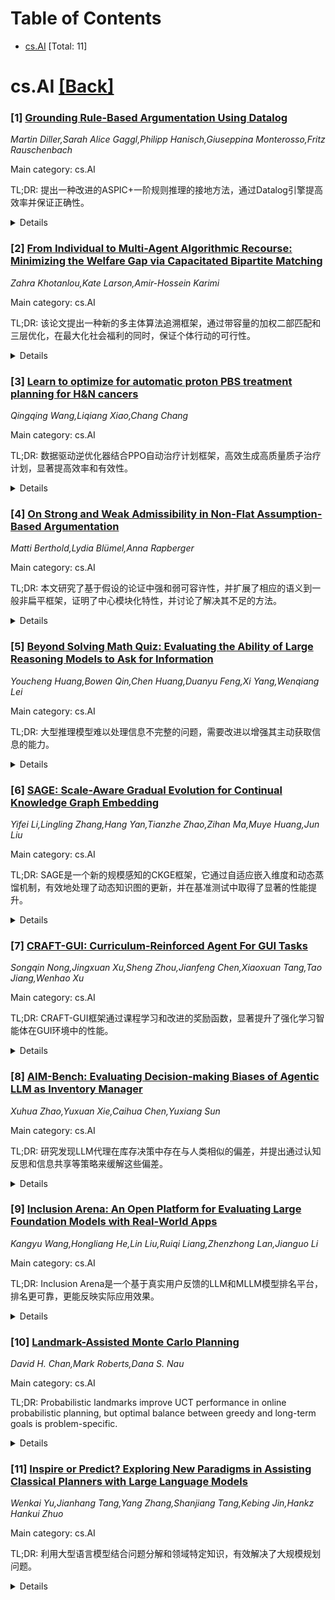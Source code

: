 <div id=toc></div>

# Table of Contents

- [cs.AI](#cs.AI) [Total: 11]


<div id='cs.AI'></div>

# cs.AI [[Back]](#toc)

### [1] [Grounding Rule-Based Argumentation Using Datalog](https://arxiv.org/abs/2508.10976)
*Martin Diller,Sarah Alice Gaggl,Philipp Hanisch,Giuseppina Monterosso,Fritz Rauschenbach*

Main category: cs.AI

TL;DR: 提出一种改进的ASPIC+一阶规则推理的接地方法，通过Datalog引擎提高效率并保证正确性。


<details>
  <summary>Details</summary>
Motivation: 现有的大多数基于规则的论证推理方法仅支持命题规则，而对一阶规则的推理需要预先进行接地，这可能导致输入理论规模呈指数级增长。

Method: 将一阶ASPIC+实例转换为Datalog程序，并查询Datalog引擎以获得用于对规则和反例进行接地的基本替换。此外，还提出了特定于ASPIC+形式的简化方法，以避免对推理过程没有影响的规则进行接地。

Result: 对原型实现进行了实证评估，以展示其可扩展性。

Conclusion: 提出了一种智能接地程序，该程序在保持推理过程正确性的同时，保持接地规模的可管理性。

Abstract: ASPIC+ is one of the main general frameworks for rule-based argumentation for
AI. Although first-order rules are commonly used in ASPIC+ examples, most
existing approaches to reason over rule-based argumentation only support
propositional rules. To enable reasoning over first-order instances, a
preliminary grounding step is required. As groundings can lead to an
exponential increase in the size of the input theories, intelligent procedures
are needed. However, there is a lack of dedicated solutions for ASPIC+.
Therefore, we propose an intelligent grounding procedure that keeps the size of
the grounding manageable while preserving the correctness of the reasoning
process. To this end, we translate the first-order ASPIC+ instance into a
Datalog program and query a Datalog engine to obtain ground substitutions to
perform the grounding of rules and contraries. Additionally, we propose
simplifications specific to the ASPIC+ formalism to avoid grounding of rules
that have no influence on the reasoning process. Finally, we performed an
empirical evaluation of a prototypical implementation to show scalability.

</details>


### [2] [From Individual to Multi-Agent Algorithmic Recourse: Minimizing the Welfare Gap via Capacitated Bipartite Matching](https://arxiv.org/abs/2508.11070)
*Zahra Khotanlou,Kate Larson,Amir-Hossein Karimi*

Main category: cs.AI

TL;DR: 该论文提出一种新的多主体算法追溯框架，通过带容量的加权二部匹配和三层优化，在最大化社会福利的同时，保证个体行动的可行性。


<details>
  <summary>Details</summary>
Motivation: 现有的算法追溯研究主要集中在单一寻求者和单一模型的场景，忽略了现实世界中多个个体相互作用和竞争有限资源的本质。

Method: 该论文提出一个三层优化框架：(1) 基本带容量匹配；(2) 最优容量再分配以最小化福利差距；(3) 成本感知优化，在福利最大化和容量调整成本之间取得平衡。

Result: 该框架能够实现多对多算法追溯，以最小的系统设置修改实现接近最优的福利。

Conclusion: 该论文提出了一种多主体算法追溯框架，用于解决现实世界中多个寻求者和提供者之间相互作用的算法追溯问题，该框架将这种多对多交互建模为一个带容量的加权二部匹配问题，并通过三层优化框架实现接近最优的社会福利，同时最大限度地减少系统设置的修改。

Abstract: Decision makers are increasingly relying on machine learning in sensitive
situations. In such settings, algorithmic recourse aims to provide individuals
with actionable and minimally costly steps to reverse unfavorable AI-driven
decisions. While existing research predominantly focuses on single-individual
(i.e., seeker) and single-model (i.e., provider) scenarios, real-world
applications often involve multiple interacting stakeholders. Optimizing
outcomes for seekers under an individual welfare approach overlooks the
inherently multi-agent nature of real-world systems, where individuals interact
and compete for limited resources. To address this, we introduce a novel
framework for multi-agent algorithmic recourse that accounts for multiple
recourse seekers and recourse providers. We model this many-to-many interaction
as a capacitated weighted bipartite matching problem, where matches are guided
by both recourse cost and provider capacity. Edge weights, reflecting recourse
costs, are optimized for social welfare while quantifying the welfare gap
between individual welfare and this collectively feasible outcome. We propose a
three-layer optimization framework: (1) basic capacitated matching, (2) optimal
capacity redistribution to minimize the welfare gap, and (3) cost-aware
optimization balancing welfare maximization with capacity adjustment costs.
Experimental validation on synthetic and real-world datasets demonstrates that
our framework enables the many-to-many algorithmic recourse to achieve
near-optimal welfare with minimum modification in system settings. This work
extends algorithmic recourse from individual recommendations to system-level
design, providing a tractable path toward higher social welfare while
maintaining individual actionability.

</details>


### [3] [Learn to optimize for automatic proton PBS treatment planning for H&N cancers](https://arxiv.org/abs/2508.11085)
*Qingqing Wang,Liqiang Xiao,Chang Chang*

Main category: cs.AI

TL;DR: 数据驱动逆优化器结合PPO自动治疗计划框架，高效生成高质量质子治疗计划，显著提高效率和有效性。


<details>
  <summary>Details</summary>
Motivation: 现有的质子治疗计划需要大量的人工干预和计算，该研究旨在通过数据驱动的方法自动化和优化这一过程。

Method: 该研究采用基于Transformer的L2O方法作为逆优化器，并结合PPO算法进行自动参数调整，利用长文本处理技术解决现有L2O方法的可扩展性问题。

Result: 与L-BFGSB相比，该研究提出的L2O逆优化器将有效性提高了22.97%，效率提高了36.41%。在与基于PPO的虚拟规划器结合使用时，该框架生成的计划平均耗时2.55小时，并且在器官危及结构保护和靶区覆盖率方面优于或与人工生成的计划相当。

Conclusion: 该研究提出了一种数据驱动逆优化器并将其集成到基于PPO的自动治疗计划框架中，以在临床可接受的计划时间内自动生成高质量的质子治疗计划，在效率和有效性方面均优于现有方法，生成的计划与人工计划相比，具有更好或相当的器官危及结构保护和更好的靶区覆盖率。

Abstract: Proton PBS treatment planning for H&N cancers involves numerous conflicting
objectives, requiring significant effort from human planners to balance and
satisfy multiple clinical goals during planning. To achieve this,
experience-demanding objective parameter adjustment and computationally
expensive inverse optimization are performed iteratively. Extensive efforts
have been made to automatically adjust objective parameters, but the most
time-consuming component, i.e., inverse optimization, still relies heavily on
theory-driven approaches. We propose a data-driven inverse optimizer and
integrate it into a PPO-based automatic treatment planning framework to
automatically generate high-quality plans within a clinical acceptable planning
time. The inverse optimizer is a L2O method that predicts update steps by
learning from the task-specific data distribution. For the first time, we
integrate techniques designed for long-context processing, originally developed
for LLMs, into a Transformer-based L2O framework to address the scalability
issue of existing L2O methods. The PPO framework functions as an outer-loop
virtual planner, autonomously adjusting objective parameters through a policy
network, and the dose predictor is used to initialize objective parameters. The
inner-loop L2O inverse optimizer computes machine-deliverable MU values based
on objectives refined by the PPO policy network. 97 patients are collected in
this study, and compared with L-BFGSB, our L2O-based inverse optimizer improves
the effectiveness and efficiency by 22.97% and 36.41%, respectively. In
conjunction with the PPO-based learned virtual planner, plans generated by our
framework within an average of 2.55 hours show improved or comparable OAR
sparing with superior target coverage for patients with different prescription
dose levels, number of target volumes, beam angles, etc., compared with
human-generated plans.

</details>


### [4] [On Strong and Weak Admissibility in Non-Flat Assumption-Based Argumentation](https://arxiv.org/abs/2508.11182)
*Matti Berthold,Lydia Blümel,Anna Rapberger*

Main category: cs.AI

TL;DR: 本文研究了基于假设的论证中强和弱可容许性，并扩展了相应的语义到一般非扁平框架，证明了中心模块化特性，并讨论了解决其不足的方法。


<details>
  <summary>Details</summary>
Motivation: 标准可容许性概念的局限性，以及对强和弱可容许性的研究不足。

Method: 使用抽象双极集论证框架(BSAFs)作为形式化手段，研究了强和弱可容许性，并扩展了弱可容许性在扁平ABA片段中的研究到非扁平情况。

Result: 证明了在经典、强和弱可容许性下，中心模块化特性得以保持。强和弱可容许语义在非扁平ABA中也存在一些不足，并讨论了解决这些不足的方法。

Conclusion: 本文扩展了基于假设的论证(ABA)中可容许性概念的研究，研究了强和弱可容许性两种重要的替代方案，并引入了相应的首选、完整和接地语义，用于一般的非扁平ABA。

Abstract: In this work, we broaden the investigation of admissibility notions in the
context of assumption-based argumentation (ABA). More specifically, we study
two prominent alternatives to the standard notion of admissibility from
abstract argumentation, namely strong and weak admissibility, and introduce the
respective preferred, complete and grounded semantics for general (sometimes
called non-flat) ABA. To do so, we use abstract bipolar set-based argumentation
frameworks (BSAFs) as formal playground since they concisely capture the
relations between assumptions and are expressive enough to represent general
non-flat ABA frameworks, as recently shown. While weak admissibility has been
recently investigated for a restricted fragment of ABA in which assumptions
cannot be derived (flat ABA), strong admissibility has not been investigated
for ABA so far. We introduce strong admissibility for ABA and investigate
desirable properties. We furthermore extend the recent investigations of weak
admissibility in the flat ABA fragment to the non-flat case. We show that the
central modularization property is maintained under classical, strong, and weak
admissibility. We also show that strong and weakly admissible semantics in
non-flat ABA share some of the shortcomings of standard admissible semantics
and discuss ways to address these.

</details>


### [5] [Beyond Solving Math Quiz: Evaluating the Ability of Large Reasoning Models to Ask for Information](https://arxiv.org/abs/2508.11252)
*Youcheng Huang,Bowen Qin,Chen Huang,Duanyu Feng,Xi Yang,Wenqiang Lei*

Main category: cs.AI

TL;DR: 大型推理模型难以处理信息不完整的问题，需要改进以增强其主动获取信息的能力。


<details>
  <summary>Details</summary>
Motivation: 现有评估方法忽略了智能体主动索要信息的能力，本文旨在弥补这一差距。

Method: 构建了一个包含两种不完整问题类型的新数据集，系统性地评估了LRM在主动索要信息方面的能力，并揭示了LRM的过度思考和幻觉行为。

Result: LRM难以主动索要信息，存在过度思考和幻觉问题，监督微调在学习此能力方面也存在挑战。

Conclusion: 大型推理模型(LRM)在解决数学问题方面表现出色，但现有基准测试仅限于定义明确的问题，这存在缺陷。真正的智能体不仅要解决问题，还要在信息不足时主动索要信息。

Abstract: Large Reasoning Models (LRMs) have demonstrated remarkable problem-solving
abilities in mathematics, as evaluated by existing benchmarks exclusively on
well-defined problems. However, such evaluation setup constitutes a critical
gap, since a genuine intelligent agent should not only solve problems (as a
math quiz solver), but also be able~to ask for information when the problems
lack sufficient information, enabling proactivity in responding users'
requests. To bridge such gap, we proposes a new dataset consisting of two types
of incomplete problems with diverse contexts. Based on the dataset, our
systematical evaluation of LRMs reveals their inability in proactively asking
for information. In addition, we uncover the behaviors related to overthinking
and hallucination of LRMs, and highlight the potential and challenges of
supervised fine-tuning in learning such ability. We hope to provide new
insights in developing LRMs with genuine intelligence, rather than just solving
problems.

</details>


### [6] [SAGE: Scale-Aware Gradual Evolution for Continual Knowledge Graph Embedding](https://arxiv.org/abs/2508.11347)
*Yifei Li,Lingling Zhang,Hang Yan,Tianzhe Zhao,Zihan Ma,Muye Huang,Jun Liu*

Main category: cs.AI

TL;DR: SAGE是一个新的规模感知的CKGE框架，它通过自适应嵌入维度和动态蒸馏机制，有效地处理了动态知识图的更新，并在基准测试中取得了显著的性能提升。


<details>
  <summary>Details</summary>
Motivation: 现有的CKGE方法往往未能考虑更新的不同规模，并且缺乏对整个更新过程的系统评估。

Method: 提出了一种规模感知的渐进式演化框架SAGE，该框架首先根据更新规模确定嵌入维度并相应地扩展嵌入空间，然后采用动态蒸馏机制来平衡已学习知识的保存和新事实的结合。

Result: SAGE在七个基准测试上取得了最先进的结果，并在每个快照上都取得了最佳性能，优于使用固定嵌入维度的现有方法。

Conclusion: SAGE框架在七个基准测试中持续优于现有基线，在MRR、H@1和H@10方面分别提高了1.38%、1.25%和1.6%，并证明了自适应嵌入维度在CKGE中的重要性。

Abstract: Traditional knowledge graph (KG) embedding methods aim to represent entities
and relations in a low-dimensional space, primarily focusing on static graphs.
However, real-world KGs are dynamically evolving with the constant addition of
entities, relations and facts. To address such dynamic nature of KGs, several
continual knowledge graph embedding (CKGE) methods have been developed to
efficiently update KG embeddings to accommodate new facts while maintaining
learned knowledge. As KGs grow at different rates and scales in real-world
scenarios, existing CKGE methods often fail to consider the varying scales of
updates and lack systematic evaluation throughout the entire update process. In
this paper, we propose SAGE, a scale-aware gradual evolution framework for
CKGE. Specifically, SAGE firstly determine the embedding dimensions based on
the update scales and expand the embedding space accordingly. The Dynamic
Distillation mechanism is further employed to balance the preservation of
learned knowledge and the incorporation of new facts. We conduct extensive
experiments on seven benchmarks, and the results show that SAGE consistently
outperforms existing baselines, with a notable improvement of 1.38% in MRR,
1.25% in H@1 and 1.6% in H@10. Furthermore, experiments comparing SAGE with
methods using fixed embedding dimensions show that SAGE achieves optimal
performance on every snapshot, demonstrating the importance of adaptive
embedding dimensions in CKGE. The codes of SAGE are publicly available at:
https://github.com/lyfxjtu/Dynamic-Embedding.

</details>


### [7] [CRAFT-GUI: Curriculum-Reinforced Agent For GUI Tasks](https://arxiv.org/abs/2508.11360)
*Songqin Nong,Jingxuan Xu,Sheng Zhou,Jianfeng Chen,Xiaoxuan Tang,Tao Jiang,Wenhao Xu*

Main category: cs.AI

TL;DR: CRAFT-GUI框架通过课程学习和改进的奖励函数，显著提升了强化学习智能体在GUI环境中的性能。


<details>
  <summary>Details</summary>
Motivation: 现有强化学习方法在GUI任务中存在两个局限性：忽略任务难度差异和奖励信号粗糙。

Method: CRAFT-GUI框架，基于Group Relative Policy Optimization (GRPO)的课程学习框架，结合简单的规则信号和模型评估的奖励函数。

Result: 在Android Control公开基准测试中提高了5.6%，在内部在线基准测试中提高了10.3%。

Conclusion: CRAFT-GUI框架通过结合课程学习和基于GRPO的策略优化，显著提高了智能体在GUI环境中执行任务的效率，并在公开基准测试和内部基准测试中均取得了优于现有技术的成果。

Abstract: As autonomous agents become adept at understanding and interacting with
graphical user interface (GUI) environments, a new era of automated task
execution is emerging. Recent studies have demonstrated that Reinforcement
Learning (RL) can effectively enhance agents' performance in dynamic
interactive GUI environments. However, these methods face two key limitations:
(1) they overlook the significant variation in difficulty across different GUI
tasks by treating the entire training data as a uniform set, which hampers the
agent's ability to adapt its learning process; and (2) most approaches collapse
task-specific nuances into a single, coarse reward, leaving the agent with a
uniform signal that yields inefficient policy updates. To address these
limitations, we propose CRAFT-GUI, a curriculum learning framework based on
Group Relative Policy Optimization (GRPO) that explicitly accounts for the
varying difficulty across trajectories. To enable more fine-grained policy
optimization, we design a reward function that combines simple rule-based
signals with model-judged evaluation, providing richer and more nuanced
feedback during training. Experimental results demonstrate that our method
achieves significant improvements over previous state-of-the-art approaches,
outperforming them by 5.6% on public benchmarks Android Control and 10.3% on
our internal online benchmarks, respectively. These findings empirically
validate the effectiveness of integrating reinforcement learning with
curriculum learning in GUI interaction tasks.

</details>


### [8] [AIM-Bench: Evaluating Decision-making Biases of Agentic LLM as Inventory Manager](https://arxiv.org/abs/2508.11416)
*Xuhua Zhao,Yuxuan Xie,Caihua Chen,Yuxiang Sun*

Main category: cs.AI

TL;DR: 研究发现LLM代理在库存决策中存在与人类相似的偏差，并提出通过认知反思和信息共享等策略来缓解这些偏差。


<details>
  <summary>Details</summary>
Motivation: LLM 代理在不确定环境下的库存决策能力以及决策偏差（例如框架效应）等问题仍未得到充分探索。

Method: 构建了一个名为 AIM-Bench 的基准，用于评估 LLM 代理在不确定供应链管理场景中的决策行为。通过一系列库存补充实验，评估了不同LLM的决策偏差。

Result: 不同LLM表现出不同程度的决策偏差，类似于人类。认知反思和信息共享可以减轻中心效应和牛鞭效应。

Conclusion: 该论文介绍了 AIM-Bench，一个用于评估大型语言模型 (LLM) 代理在不确定供应链管理场景中决策行为的基准。结果表明，不同的 LLM 通常表现出不同程度的决策偏差，类似于人类。此外，研究了减轻中心效应和牛鞭效应的策略，例如认知反思和信息共享的实施。

Abstract: Recent advances in mathematical reasoning and the long-term planning
capabilities of large language models (LLMs) have precipitated the development
of agents, which are being increasingly leveraged in business operations
processes. Decision models to optimize inventory levels are one of the core
elements of operations management. However, the capabilities of the LLM agent
in making inventory decisions in uncertain contexts, as well as the
decision-making biases (e.g. framing effect, etc.) of the agent, remain largely
unexplored. This prompts concerns regarding the capacity of LLM agents to
effectively address real-world problems, as well as the potential implications
of biases that may be present. To address this gap, we introduce AIM-Bench, a
novel benchmark designed to assess the decision-making behaviour of LLM agents
in uncertain supply chain management scenarios through a diverse series of
inventory replenishment experiments. Our results reveal that different LLMs
typically exhibit varying degrees of decision bias that are similar to those
observed in human beings. In addition, we explored strategies to mitigate the
pull-to-centre effect and the bullwhip effect, namely cognitive reflection and
implementation of information sharing. These findings underscore the need for
careful consideration of the potential biases in deploying LLMs in Inventory
decision-making scenarios. We hope that these insights will pave the way for
mitigating human decision bias and developing human-centred decision support
systems for supply chains.

</details>


### [9] [Inclusion Arena: An Open Platform for Evaluating Large Foundation Models with Real-World Apps](https://arxiv.org/abs/2508.11452)
*Kangyu Wang,Hongliang He,Lin Liu,Ruiqi Liang,Zhenzhong Lan,Jianguo Li*

Main category: cs.AI

TL;DR: Inclusion Arena是一个基于真实用户反馈的LLM和MLLM模型排名平台，排名更可靠，更能反映实际应用效果。


<details>
  <summary>Details</summary>
Motivation: 现有基准测试依赖静态数据集或众包，难以反映真实世界应用中的性能。

Method: 该平台整合了成对模型比较到自然用户交互中，采用改进的Bradley-Terry模型，并结合Placement Matches和Proximity Sampling两种创新机制对模型进行排名。

Result: Inclusion Arena平台提供可靠稳定的模型排名，数据传递性高，有效降低了恶意操纵的风险，加速了LLM和MLLM的实际应用开发。

Conclusion: Inclusion Arena平台通过收集来自AI应用的真实用户反馈，对LLM和MLLM模型进行排名，解决了现有基准测试依赖静态数据集或众包的问题，该平台采用改进的Bradley-Terry模型，并结合Placement Matches和Proximity Sampling两种创新机制，确保排名可靠稳定，并能有效防止恶意操纵。

Abstract: Large Language Models (LLMs) and Multimodal Large Language Models (MLLMs)
have ushered in a new era of AI capabilities, demonstrating near-human-level
performance across diverse scenarios. While numerous benchmarks (e.g., MMLU)
and leaderboards (e.g., Chatbot Arena) have been proposed to help evolve the
development of LLMs and MLLMs, most rely on static datasets or crowdsourced
general-domain prompts, often falling short of reflecting performance in
real-world applications. To bridge this critical gap, we present Inclusion
Arena, a live leaderboard that ranks models based on human feedback collected
directly from AI-powered applications. Our platform integrates pairwise model
comparisons into natural user interactions, ensuring evaluations reflect
practical usage scenarios. For robust model ranking, we employ the
Bradley-Terry model augmented with two key innovations: (1) Placement Matches,
a cold-start mechanism to quickly estimate initial ratings for newly integrated
models, and (2) Proximity Sampling, an intelligent comparison strategy that
prioritizes battles between models of similar capabilities to maximize
information gain and enhance rating stability. Extensive empirical analyses and
simulations demonstrate that Inclusion Arena yields reliable and stable
rankings, exhibits higher data transitivity compared to general crowdsourced
datasets, and significantly mitigates the risk of malicious manipulation. By
fostering an open alliance between foundation models and real-world
applications, Inclusion Arena aims to accelerate the development of LLMs and
MLLMs truly optimized for practical, user-centric deployments. The platform is
publicly accessible at https://doraemon.alipay.com/model-ranking.

</details>


### [10] [Landmark-Assisted Monte Carlo Planning](https://arxiv.org/abs/2508.11493)
*David H. Chan,Mark Roberts,Dana S. Nau*

Main category: cs.AI

TL;DR: Probabilistic landmarks improve UCT performance in online probabilistic planning, but optimal balance between greedy and long-term goals is problem-specific.


<details>
  <summary>Details</summary>
Motivation: Landmarks have contributed to major advancements in classical planning, but seldom used in stochastic domains.

Method: Formalized probabilistic landmarks and adapted the UCT algorithm to leverage them as subgoals to decompose MDPs.

Result: Well-chosen landmarks can significantly improve the performance of UCT in online probabilistic planning.  The best balance of greedy versus long-term goal achievement is problem-dependent.

Conclusion: Probabilistic landmarks can significantly improve the performance of UCT in online probabilistic planning, but the optimal balance between greedy landmark achievement and final goal achievement is problem-dependent.

Abstract: Landmarks$\unicode{x2013}$conditions that must be satisfied at some point in
every solution plan$\unicode{x2013}$have contributed to major advancements in
classical planning, but they have seldom been used in stochastic domains. We
formalize probabilistic landmarks and adapt the UCT algorithm to leverage them
as subgoals to decompose MDPs; core to the adaptation is balancing between
greedy landmark achievement and final goal achievement. Our results in
benchmark domains show that well-chosen landmarks can significantly improve the
performance of UCT in online probabilistic planning, while the best balance of
greedy versus long-term goal achievement is problem-dependent. The results
suggest that landmarks can provide helpful guidance for anytime algorithms
solving MDPs.

</details>


### [11] [Inspire or Predict? Exploring New Paradigms in Assisting Classical Planners with Large Language Models](https://arxiv.org/abs/2508.11524)
*Wenkai Yu,Jianhang Tang,Yang Zhang,Shanjiang Tang,Kebing Jin,Hankz Hankui Zhuo*

Main category: cs.AI

TL;DR: 利用大型语言模型结合问题分解和领域特定知识，有效解决了大规模规划问题。


<details>
  <summary>Details</summary>
Motivation: 解决大规模规划问题中的状态空间爆炸问题，现有方法忽略了将大型语言模型与领域特定知识相结合。

Method: 提出了一种结合问题分解的，由大型语言模型辅助的规划器，包含LLM4Inspire和LLM4Predict两种利用LLM的范式。

Result: 实验证明该方法有效缩减了搜索空间，提高了解决大规模规划问题的效率，其中LLM4Predict（利用领域特定知识）的效果优于LLM4Inspire（利用通用知识）。

Conclusion: 本文提出了一种新颖的，结合了问题分解的，由大型语言模型辅助的规划器，该规划器将大型规划问题分解成多个简单的子任务，并利用LLM4Inspire和LLM4Predict两种范式辅助问题分解，实验证明该方法有效缩减了搜索空间，提高了解决大规模规划问题的效率，其中LLM4Predict（利用领域特定知识）的效果优于LLM4Inspire（利用通用知识）。

Abstract: Addressing large-scale planning problems has become one of the central
challenges in the planning community, deriving from the state-space explosion
caused by growing objects and actions. Recently, researchers have explored the
effectiveness of leveraging Large Language Models (LLMs) to generate helpful
actions and states to prune the search space. However, prior works have largely
overlooked integrating LLMs with domain-specific knowledge to ensure valid
plans. In this paper, we propose a novel LLM-assisted planner integrated with
problem decomposition, which first decomposes large planning problems into
multiple simpler sub-tasks. Then we explore two novel paradigms to utilize
LLMs, i.e., LLM4Inspire and LLM4Predict, to assist problem decomposition, where
LLM4Inspire provides heuristic guidance according to general knowledge and
LLM4Predict employs domain-specific knowledge to infer intermediate conditions.
We empirically validate the effectiveness of our planner across multiple
domains, demonstrating the ability of search space partition when solving
large-scale planning problems. The experimental results show that LLMs
effectively locate feasible solutions when pruning the search space, where
infusing domain-specific knowledge into LLMs, i.e., LLM4Predict, holds
particular promise compared with LLM4Inspire, which offers general knowledge
within LLMs.

</details>
